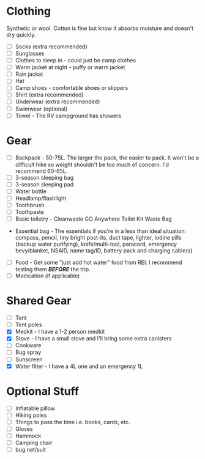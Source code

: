 # Clothing
Synthetic or wool. Cotton is fine but know it absorbs moisture and doesn't dry quickly.

- [ ] Socks (extra recommended)
- [ ] Sunglasses
- [ ] Clothes to sleep in - could just be camp clothes
- [ ] Warm jacket at night - puffy or warm jacket
- [ ] Rain jacket
- [ ] Hat
- [ ] Camp shoes - comfortable shoes or slippers
- [ ] Shirt (extra recommended)
- [ ] Underwear (extra recommended)
- [ ] Swimwear (optional)
- [ ] Towel - The RV campground has showers

# Gear
- [ ] Backpack - 50-75L. The larger the pack, the easier to pack. It won't be a difficult hike so weight shouldn't be too much of concern. I'd recommend 60-65L.
- [ ] 3-season sleeping bag
- [ ] 3-season sleeping pad
- [ ] Water bottle
- [ ] Headlamp/flashlight
- [ ] Toothbrush
- [ ] Toothpaste
- [ ] Basic toiletry - Cleanwaste GO Anywhere Toilet Kit Waste Bag 
- Essential bag - The essentials if you're in a less than ideal situation: compass, pencil, tiny bright post-its, duct tape, lighter, iodine pills (backup water purifying), knife/multi-tool, paracord, emergency bevy/blanket, NSAID, name tag/ID, battery pack and charging cable(s)
- [ ] Food - Get some "just add hot water" food from REI. I recommend testing them ***BEFORE*** the trip.
- [ ] Medication (if applicable)

# Shared Gear
- [ ] Tent
- [ ] Tent poles
- [X] Medkit - I have a 1-2 person medkit
- [X] Stove - I have a small stove and I'll bring some extra canisters
- [ ] Cookware
- [ ] Bug spray
- [ ] Sunscreen
- [X] Water filter - I have a 4L one and an emergency 1L

# Optional Stuff
- [ ] Inflatable pillow
- [ ] Hiking poles
- [ ] Things to pass the time i.e. books, cards, etc.
- [ ] Gloves
- [ ] Hammock
- [ ] Camping chair
- [ ] bug net/suit
